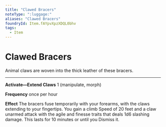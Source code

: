 ```yaml
---
title: "Clawed Bracers"
noteType: ":luggage:"
aliases: "Clawed Bracers"
foundryId: Item.fAYpvXpzXDQL0bhv
tags:
  - Item
---
```


# Clawed Bracers

Animal claws are woven into the thick leather of these bracers.

* * *

**Activate—Extend Claws** 1 (manipulate, morph)

**Frequency** once per hour

**Effect** The bracers fuse temporarily with your forearms, with the claws extending to your fingertips. You gain a climb Speed of 20 feet and a claw unarmed attack with the agile and finesse traits that deals 1d6 slashing damage. This lasts for 10 minutes or until you Dismiss it.


